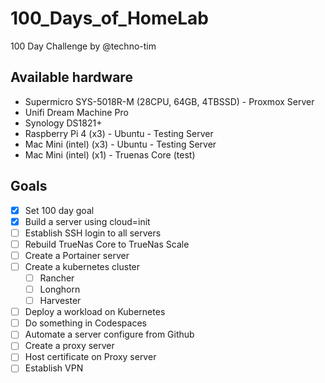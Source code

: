 # 100_Days_of_HomeLab
100 Day Challenge by @techno-tim


## Available hardware

- Supermicro SYS-5018R-M (28CPU, 64GB, 4TBSSD)  -  Proxmox Server
- Unifi Dream Machine Pro
- Synology DS1821+
- Raspberry Pi 4 (x3) - Ubuntu - Testing Server
- Mac Mini (intel) (x3) - Ubuntu -  Testing Server
- Mac Mini (intel) (x1) - Truenas Core (test)

## Goals

- [x] Set 100 day goal
- [x] Build a server using cloud=init
- [ ] Establish SSH login to all servers
- [ ] Rebuild TrueNas Core to TrueNas Scale
- [ ] Create a Portainer server
- [ ] Create a kubernetes cluster
  - [ ] Rancher
  - [ ] Longhorn
  - [ ] Harvester
- [ ] Deploy a workload on Kubernetes
- [ ] Do something in Codespaces
- [ ] Automate a server configure from Github
- [ ] Create a proxy server
- [ ] Host certificate on Proxy server
- [ ] Establish VPN
